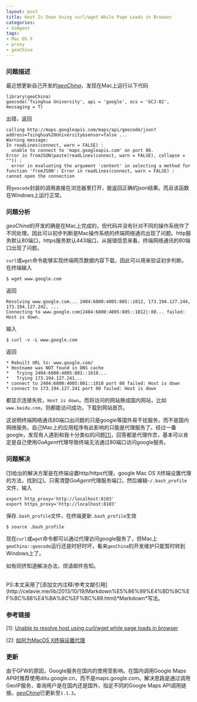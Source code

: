 ```yaml
---
layout: post
title: Host Is Down Using curl/wget While Page Loads in Browser
categories:
- GoAgent
tags:
- Mac OS X
- proxy
- geoChina
---
```

  
### 问题描述
最近想更新自己开发的[*geoChina*](https://github.com/caijun/geoChina)，发现在Mac上运行以下代码

```{.r}
library(geoChina)
geocode('Tsinghua University', api = 'google', ocs = 'GCJ-02', messaging = T)
```
出错，返回

```
calling http://maps.googleapis.com/maps/api/geocode/json?address=Tsinghua%20University&sensor=false ...
Warning message:
In readLines(connect, warn = FALSE) :
  unable to connect to 'maps.googleapis.com' on port 80.
Error in fromJSON(paste(readLines(connect, warn = FALSE), collapse = "")) : 
  error in evaluating the argument 'content' in selecting a method for function 'fromJSON': Error in readLines(connect, warn = FALSE) : cannot open the connection
```
将`geocode`封装的调用直接在浏览器里打开，能返回正确的json结果。而且该函数在Windows上运行正常。

### 问题分析
*geoChina*的开发的确是在Mac上完成的，但代码并没有针对不同的操作系统作了不同处理。因此可以初步判断是Mac操作系统的终端网络通讯出现了问题。http服务默认80端口，https服务默认443端口，从报错信息来看，终端网络通讯的80端口出现了问题。

`curl`或`wget`命令能够实现终端网页数据内容下载，因此可以用来验证初步判断。在终端输入

```{.bash}
$ wget www.google.com
```
返回

```
Resolving www.google.com... 2404:6800:4005:805::1012, 173.194.127.244, 173.194.127.242, ...
Connecting to www.google.com|2404:6800:4005:805::1012|:80... failed: Host is down.
```
输入

```{.bash}
$ curl -v -L www.google.com
```
返回

```
* Rebuilt URL to: www.google.com/
* Hostname was NOT found in DNS cache
*   Trying 2404:6800:4005:801::1010...
*   Trying 173.194.127.241...
* connect to 2404:6800:4005:801::1010 port 80 failed: Host is down
* connect to 173.194.127.241 port 80 failed: Host is down
```
都显示连接失败，`Host is down`。而将访问的网站换成国内网站，比如`www.baidu.com`，则都能访问成功，下载到网站首页。

这说明终端网络通讯80端口出问题的只是google等国外易干扰服务，而不是国内网络服务。自己Mac上的应用程序有此影响的只能是代理服务了。经过一番google，发现有人遇到和我十分类似的问题[[1]](#[1])，回答都是代理作祟，基本可以肯定是自己使用*GoAgent*代理导致终端无法通过80端口访问google服务。

### 问题解决
[[1]](#[1])给出的解决方案是在终端设置http/https代理，google Mac OS X终端设置代理的方法，找到[[2]](#[2])。只需清楚*GoAgent*代理服务端口，然后编辑`~/.bash_profile`文件，输入

```{.bash}
export http_proxy='http://localhost:8103'
export https_proxy='http://localhost:8103'
```
保存`.bash_profile`文件，在终端更新`.bash_profile`生效

```{.bash}
$ source .bash_profile
```
现在`curl`或`wget`命令都可以通过代理访问google服务了，但Mac上`geoChina::geocode`运行还是时好时坏，看来`geoChina`的开发维护只能暂时转到Windows上了。

如有同侪知道解决办法，烦请邮件告知。

<br>
PS:本文采用了[添加文内注释/参考文献引用](http://celavie.me/lib/2013/10/19/Markdown%E5%86%99%E4%BD%9C%EF%BC%88%E4%BA%8C%EF%BC%89.html)*Markdown*写法。

### 参考链接
<span id="[1]">[1]</span>: [Unable to resolve host using curl/wget while page loads in browser](http://superuser.com/questions/518297/unable-to-resolve-host-using-curl-wget-while-page-loads-in-browser)

<span id="[2]">[2]</span>: [如何为MacOS X终端设置代理](http://codelife.me/blog/2012/09/02/how-to-set-proxy-for-terminal/)

### 更新
由于GFW的原因，Google服务在国内的使用受影响。在国内调用Google Maps API时推荐使用ditu.google.cn，而不是maps.google.com。解决思路是通过调用GeoIP服务，查询用户是在国内还是国外，指定不同的Google Maps API调用链接。[*geoChina*](https://github.com/caijun/geoChina)已更新至`1.1.3`。